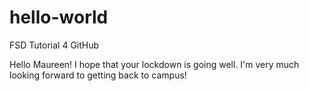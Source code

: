 # hello-world
FSD Tutorial 4 GitHub 

Hello Maureen! I hope that your lockdown is going well. I'm very much looking forward to getting back to campus!
